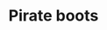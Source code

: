 ---
layout: item
title: Pirate boots
item-id: 7114
datatable: true
id: 7114
name: "Pirate boots"
members: true
lowalch: 140
highalch: 210
examine: "Not for land lubbers."
monsters:
  - id: 494
    name: "Kraken"
    members: true
    combat_level: 291
    wiki_url: "https://oldschool.runescape.wiki/w/Kraken#Kraken"
    drops:
      - quantity: "1"
        rarity: 0.03125
        drop_requirements: null
---